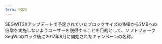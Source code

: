 ```yaml
---
term: NO2X
---
```

SEGWIT2Xアップデートで予定されていたブロックサイズの1MBから2MBへの倍増を実施しないようユーザーを説得することを目的として、ソフトフォークSegWitのロック後に2017年8月に開始されたキャンペーンの名称。